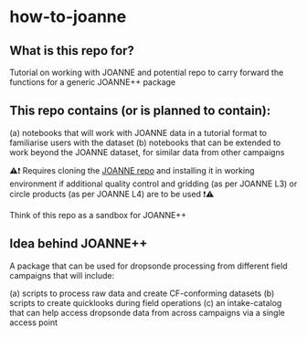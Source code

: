 # how-to-joanne

## What is this repo for?
Tutorial on working with JOANNE and potential repo to carry forward the functions for a generic JOANNE++ package

## This repo contains (or is planned to contain): 

(a) notebooks that will work with JOANNE data in a tutorial format to familiarise users with the dataset
(b) notebooks that can be extended to work beyond the JOANNE dataset, for similar data from other campaigns

:warning::heavy_exclamation_mark: Requires cloning the [JOANNE repo](https://github.com/Geet-George/JOANNE) and installing it in working environment if additional quality control and gridding (as per JOANNE L3) or circle products (as per JOANNE L4) are to be used :heavy_exclamation_mark::warning:

Think of this repo as a sandbox for JOANNE++

## Idea behind JOANNE++ 

A package that can be used for dropsonde processing from different field campaigns that will include:

(a) scripts to process raw data and create CF-conforming datasets
(b) scripts to create quicklooks during field operations
(c) an intake-catalog that can help access dropsonde data from across campaigns via a single access point
